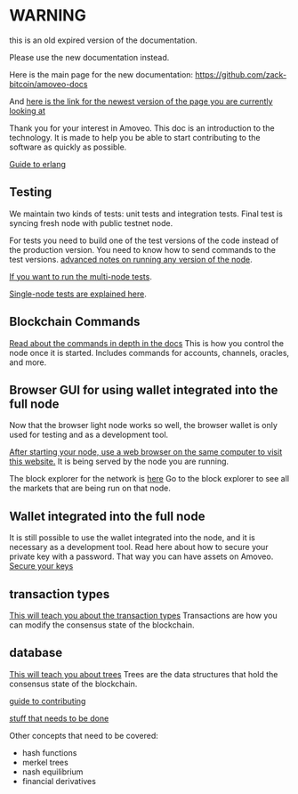 WARNING
========

this is an old expired version of the documentation.

Please use the new documentation instead. 

Here is the main page for the new documentation: https://github.com/zack-bitcoin/amoveo-docs 

And [here is the link for the newest version of the page you are currently looking at](https://github.com/zack-bitcoin/amoveo-docs/blob/master//getting-started/quick_start_developer_guide.md)

Thank you for your interest in Amoveo.
This doc is an introduction to the technology.
It is made to help you be able to start contributing to the software as quickly as possible.

[Guide to erlang](https://learnyousomeerlang.com/)

## Testing

We maintain two kinds of tests: unit tests and integration tests. Final test is syncing fresh node with public testnet node.

For tests you need to build one of the test versions of the code instead of the production version. You need to know how to send commands to the test versions. [advanced notes on running any version of the node](/docs/getting-started/build_intro.md).

[If you want to run the multi-node tests](/docs/merging-and-testing/testing.md).

[Single-node tests are explained here](/docs/merging-and-testing/unit_testing.md).


## Blockchain Commands

[Read about the commands in depth in the docs](/docs/api/commands.md) This is how you control the node once it is started. Includes commands for accounts, channels, oracles, and more.

## Browser GUI for using wallet integrated into the full node

Now that the browser light node works so well, the browser wallet is only used for testing and as a development tool.

[After starting your node, use a web browser on the same computer to visit this website.](http://localhost:8081/login.html)
It is being served by the node you are running.

The block explorer for the network is [here](http://159.89.87.58:8080/explorer.html)
Go to the block explorer to see all the markets that are being run on that node.


## Wallet integrated into the full node

It is still possible to use the wallet integrated into the node, and it is necessary as a development tool.
Read here about how to secure your private key with a password. That way you can have assets on Amoveo.
[Secure your keys](/docs/api/securing_keys.md)


## transaction types

[This will teach you about the transaction types](/docs/design/transaction_types.md)
Transactions are how you can modify the consensus state of the blockchain.

## database

[This will teach you about trees](/docs/design/trees.md)
Trees are the data structures that hold the consensus state of the blockchain.


[guide to contributing](/docs/contributions.md)

[stuff that needs to be done](/docs/todo.md)

Other concepts that need to be covered:

* hash functions
* merkel trees
* nash equilibrium
* financial derivatives
